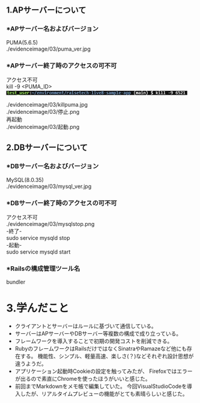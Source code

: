 ## 1.APサーバーについて
### *APサーバー名およびバージョン
PUMA(5.6.5)  
./evidenceimage/03/puma_ver.jpg

### *APサーバー終了時のアクセスの可不可
アクセス不可  
kill -9 <PUMA_ID>  
![03killpuma](./evidenceimage/03killpuma.jpg)

./evidenceimage/03/killpuma.jpg  
./evidenceimage/03/停止.png  
再起動  
./evidenceimage/03/起動.png

## 2.DBサーバーについて
### *DBサーバー名およびバージョン
MySQL(8.0.35)  
./evidenceimage/03/mysql_ver.jpg  

### *DBサーバー終了時のアクセスの可不可
アクセス不可  
./evidenceimage/03/mysqlstop.png  
-終了-  
sudo service mysqld stop  
-起動-  
sudo service mysqld start  

### *Railsの構成管理ツール名
bundler  

# 3.学んだこと
- クライアントとサーバーはルールに基づいて通信している。
- サーバーはAPサーバーやDBサーバー等複数の構成で成り立っている。
- フレームワークを導入することで初期の開発コストを削減できる。
- RubyのフレームワークはRailsだけではなくSinatraやRamazeなど他にも存在する。
機能性、シンプル、軽量高速、楽しさ(？)などそれぞれ設計思想が違うようだ。
- アプリケーション起動時Cookieの設定を触ってみたが、
Firefoxではエラーが出るので素直にChromeを使ったほうがいいと感じた。
- 前回までMarkdownをメモ帳で編集していた。
今回VisualStudioCodeを導入したが、リアルタイムプレビューの機能がとても素晴らしいと感じた。
